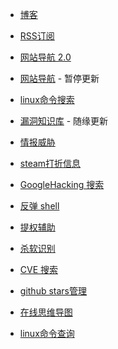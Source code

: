 - [博客](https://futalk.github.io/)

- [RSS订阅](https://rss.putdown.top/)

- [网站导航 2.0 ](https://da.putdown.top/)

- [网站导航](https://web.putdown.top/) - 暂停更新

- [linux命令搜索](https://futalk.github.io/linux-command/)

- [漏洞知识库](https://wiki.putdown.top/#/) - 随缘更新

- [情报威胁](http://futalk.github.io/threat-intelligence/)

- [steam打折信息](http://futalk.github.io/steam-discount/discount.html)

- [GoogleHacking 搜索](http://futalk.github.io/GoogleHacking.github.io/)

- [反弹 shell](https://futalk.github.io/tools/reverseshellgenerator/)

- [提权辅助](https://futalk.github.io/tools/peassist/)

- [杀软识别](https://futalk.github.io/tools/avlist/)

- [CVE 搜索](https://futalk.github.io/tools/cve/)

- [github stars管理](https://gitstars-futalk.vercel.app/)

- [在线思维导图](https://mind.putdown.top/#/)

- [linux命令查询](https://futalk.github.io/linux-command/)
